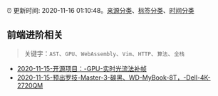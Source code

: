 :alarm_clock: 更新时间: 2020-11-16 01:10:48。[来源分类](../README.md)、[标签分类](../TAGS.md)、[时间分类](../TIMELINE.md)

## 前端进阶相关


> 关键字：`AST`、`GPU`、`WebAssembly`、`Vim`、`HTTP`、`算法`、`全栈`



- [2020-11-15-开源项目：-GPU-实时光流法补帧](https://www.v2ex.com/t/725592) 
- [2020-11-15-预出罗技-Master-3-碳黑、WD-MyBook-8T，-Dell-4K-2720QM](https://www.v2ex.com/t/725586) 